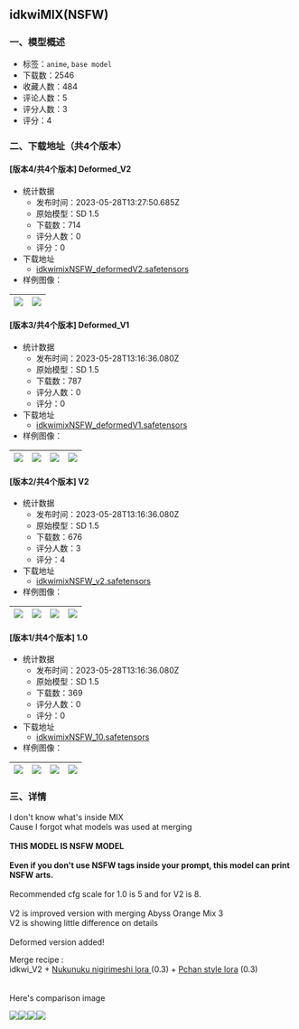 ## idkwiMIX(NSFW)
### 一、模型概述

- 标签：`anime`, `base model`
- 下载数：2546
- 收藏人数：484
- 评论人数：5
- 评分人数：3
- 评分：4

### 二、下载地址（共4个版本）

#### [版本4/共4个版本] Deformed_V2

- 统计数据
  - 发布时间：2023-05-28T13:27:50.685Z
  - 原始模型：SD 1.5
  - 下载数：714
  - 评分人数：0
  - 评分：0
- 下载地址
  - [idkwimixNSFW_deformedV2.safetensors](https://civitai.com/api/download/models/83706)
- 样例图像：

| <img src="https://image.civitai.com/xG1nkqKTMzGDvpLrqFT7WA/828b7d00-5152-4cd8-9a4b-adf8d7fc7c18/width=450/944428.jpeg" /> | <img src="https://image.civitai.com/xG1nkqKTMzGDvpLrqFT7WA/127b4f7d-8f63-4147-b107-d57218d8b701/width=450/944427.jpeg" /> |
| ---- | ---- |

#### [版本3/共4个版本] Deformed_V1

- 统计数据
  - 发布时间：2023-05-28T13:16:36.080Z
  - 原始模型：SD 1.5
  - 下载数：787
  - 评分人数：0
  - 评分：0
- 下载地址
  - [idkwimixNSFW_deformedV1.safetensors](https://civitai.com/api/download/models/15174)
- 样例图像：

| <img src="https://image.civitai.com/xG1nkqKTMzGDvpLrqFT7WA/84aa81d9-e864-491e-c31c-a5d627079800/width=450/149519.jpeg" /> | <img src="https://image.civitai.com/xG1nkqKTMzGDvpLrqFT7WA/6dbcd4c1-d6c3-475a-5180-511865768c00/width=450/149518.jpeg" /> | <img src="https://image.civitai.com/xG1nkqKTMzGDvpLrqFT7WA/78d77333-7d9a-4fb8-4f66-296a242c4300/width=450/149517.jpeg" /> | <img src="https://image.civitai.com/xG1nkqKTMzGDvpLrqFT7WA/ac995025-198b-40b0-7f0b-f33ffaa07d00/width=450/149516.jpeg" /> |
| ---- | ---- | ---- | ---- |

#### [版本2/共4个版本] V2

- 统计数据
  - 发布时间：2023-05-28T13:16:36.080Z
  - 原始模型：SD 1.5
  - 下载数：676
  - 评分人数：3
  - 评分：4
- 下载地址
  - [idkwimixNSFW_v2.safetensors](https://civitai.com/api/download/models/11654)
- 样例图像：

| <img src="https://image.civitai.com/xG1nkqKTMzGDvpLrqFT7WA/e249252c-72e6-4230-efc3-63b9bfc2f700/width=450/111337.jpeg" /> | <img src="https://image.civitai.com/xG1nkqKTMzGDvpLrqFT7WA/5df715e8-a575-4423-2b84-f97d648ae100/width=450/111336.jpeg" /> | <img src="https://image.civitai.com/xG1nkqKTMzGDvpLrqFT7WA/89db4732-caf1-4247-30a3-9b81904ecd00/width=450/111335.jpeg" /> | <img src="https://image.civitai.com/xG1nkqKTMzGDvpLrqFT7WA/19425417-b2f4-4ec4-d90a-bd80d06ce600/width=450/111334.jpeg" /> |
| ---- | ---- | ---- | ---- |

#### [版本1/共4个版本] 1.0

- 统计数据
  - 发布时间：2023-05-28T13:16:36.080Z
  - 原始模型：SD 1.5
  - 下载数：369
  - 评分人数：0
  - 评分：0
- 下载地址
  - [idkwimixNSFW_10.safetensors](https://civitai.com/api/download/models/10769)
- 样例图像：

| <img src="https://image.civitai.com/xG1nkqKTMzGDvpLrqFT7WA/fe772af7-9172-4219-cbe7-3df71d3c7c00/width=450/104218.jpeg" /> | <img src="https://image.civitai.com/xG1nkqKTMzGDvpLrqFT7WA/b2aaee50-8b2f-4b0f-5b02-0daface0ab00/width=450/104221.jpeg" /> | <img src="https://image.civitai.com/xG1nkqKTMzGDvpLrqFT7WA/a9bd7fc7-825b-41a7-2545-bef3014daa00/width=450/104220.jpeg" /> | <img src="https://image.civitai.com/xG1nkqKTMzGDvpLrqFT7WA/b76d1a63-84fa-4d25-259d-309903b34d00/width=450/104219.jpeg" /> |
| ---- | ---- | ---- | ---- |


### 三、详情
<p>I don't know what's inside MIX<br />Cause I forgot what models was used at merging<br /><br /><strong>THIS MODEL IS NSFW MODEL</strong><br /><br /><strong>Even if you don't use NSFW tags inside your prompt, this model can print NSFW arts.</strong><br /><br />Recommended cfg scale for 1.0 is 5 and for V2 is 8.<br /><br />V2 is improved version with merging Abyss Orange Mix 3<br />V2 is showing little difference on details<br /><br />Deformed version added!<br /></p><p>Merge recipe : <br />idkwi_V2 + <a target="_blank" rel="ugc" href="https://civitai.com/models/10621/nukunuku-nigirimeshi-lora">Nukunuku nigirimeshi lora </a>(0.3) + <a target="_blank" rel="ugc" href="https://civitai.com/models/12102/pchan-style">Pchan style lora</a> (0.3)<br /><br /><br />Here's comparison image</p><img src="https://imagecache.civitai.com/xG1nkqKTMzGDvpLrqFT7WA/d718cdef-987c-4910-0bbb-d8ddc9215b00/width=525" /><img src="https://imagecache.civitai.com/xG1nkqKTMzGDvpLrqFT7WA/29335557-2d5b-4438-d6a7-550fb7ede100/width=525" /><img src="https://imagecache.civitai.com/xG1nkqKTMzGDvpLrqFT7WA/64de4f4e-888b-4ad0-1073-57ed6f34fe00/width=525" /><img src="https://imagecache.civitai.com/xG1nkqKTMzGDvpLrqFT7WA/50ece659-e498-4bfe-f211-cb9ca3044e00/width=525" /><p><br /></p>
